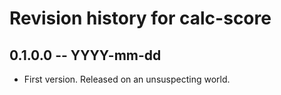 # Revision history for calc-score

## 0.1.0.0 -- YYYY-mm-dd

* First version. Released on an unsuspecting world.
